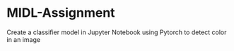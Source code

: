 # MIDL-Assignment
Create a classifier model in Jupyter Notebook using Pytorch to detect color in an image
